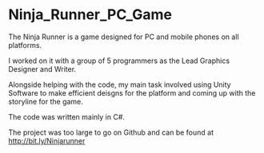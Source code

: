 # Ninja_Runner_PC_Game

The Ninja Runner is a game designed for PC and mobile phones on all platforms.

I worked on it with a group of 5 programmers as the Lead Graphics Designer and Writer.

Alongside helping with the code, my main task involved using Unity Software to make efficient deisgns for the platform and coming up with the storyline for the game.

The code was written mainly in C#.

The project was too large to go on Github and can be found at http://bit.ly/Ninjarunner 
